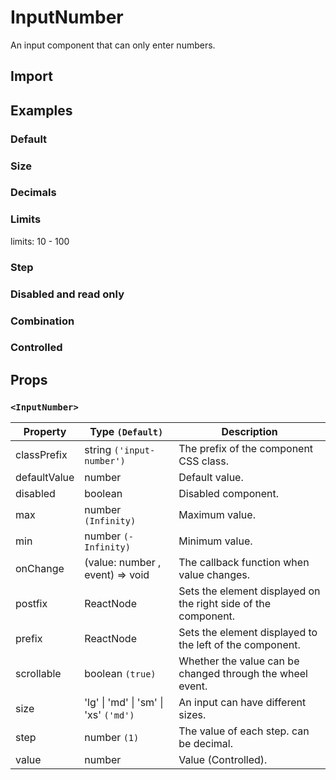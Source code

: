 # InputNumber

An input component that can only enter numbers.

## Import

<!--{include:(components/input-number/fragments/import.md)}-->

## Examples

### Default

<!--{include:`basic.md`}-->

### Size

<!--{include:`size.md`}-->

### Decimals

<!--{include:`decimals.md`}-->

### Limits

limits: 10 - 100

<!--{include:`max-min.md`}-->

### Step

<!--{include:`step.md`}-->

### Disabled and read only

<!--{include:`disabled.md`}-->

### Combination

<!--{include:`combination.md`}-->

### Controlled

<!--{include:`controlled.md`}-->

## Props

### `<InputNumber>`

| Property     | Type `(Default)`                                  | Description                                                    |
| ------------ | ------------------------------------------------- | -------------------------------------------------------------- |
| classPrefix  | string `('input-number')`                         | The prefix of the component CSS class.                         |
| defaultValue | number                                            | Default value.                                                 |
| disabled     | boolean                                           | Disabled component.                                            |
| max          | number `(Infinity)`                               | Maximum value.                                                 |
| min          | number `(-Infinity)`                              | Minimum value.                                                 |
| onChange     | (value: number , event) => void                   | The callback function when value changes.                      |
| postfix      | ReactNode                                         | Sets the element displayed on the right side of the component. |
| prefix       | ReactNode                                         | Sets the element displayed to the left of the component.       |
| scrollable   | boolean `(true)`                                  | Whether the value can be changed through the wheel event.      |
| size         | 'lg' &#124; 'md' &#124; 'sm' &#124; 'xs' `('md')` | An input can have different sizes.                             |
| step         | number `(1)`                                      | The value of each step. can be decimal.                        |
| value        | number                                            | Value (Controlled).                                            |
